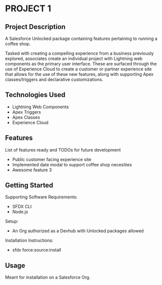 # PROJECT 1

## Project Description

A Salesforce Unlocked package containing features pertaining to running a coffee shop.

Tasked with creating a compelling experience from a business previously explored, associates create an individual project with Lightning web components as the primary user interface. These are surfaced through the use of Experience Cloud to create a customer or partner experience site that allows for the use of these new features, along with supporting Apex classes/triggers and declarative customizations.

## Technologies Used

* Lightning Web Components
* Apex Triggers
* Apex Classes
* Experience Cloud

## Features

List of features ready and TODOs for future development
* Public customer facing experience site
* Implemented date modal to support coffee shop necesities
* Awesome feature 3

## Getting Started

Supporting Software Requirements:

* SFDX CLI
* Node.js

Setup:

* An Org authorized as a Devhub with Unlocked packages allowed

Installation Instructions:

* sfdx force:source:install <current-package-ID>

## Usage

Meant for installation on a Salesforce Org.
